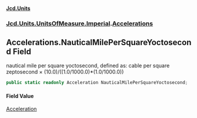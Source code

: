 #### [Jcd.Units](index.md 'index')
### [Jcd.Units.UnitsOfMeasure.Imperial](Jcd.Units.UnitsOfMeasure.Imperial.md 'Jcd.Units.UnitsOfMeasure.Imperial').[Accelerations](Accelerations.md 'Jcd.Units.UnitsOfMeasure.Imperial.Accelerations')

## Accelerations.NauticalMilePerSquareYoctosecond Field

nautical mile per square yoctosecond, defined as: cable per square zeptosecond × (10.0)/((1.0/1000.0)*(1.0/1000.0))

```csharp
public static readonly Acceleration NauticalMilePerSquareYoctosecond;
```

#### Field Value
[Acceleration](Acceleration.md 'Jcd.Units.UnitTypes.Acceleration')